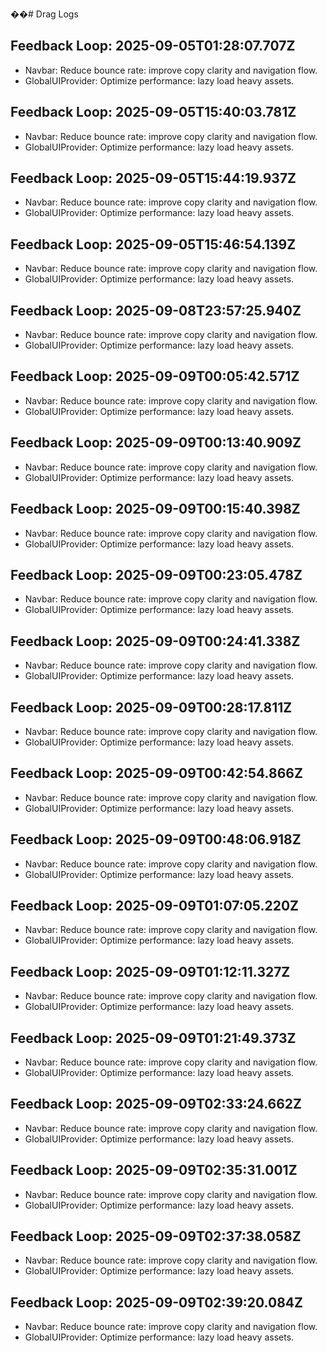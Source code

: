 ��#   D r a g   L o g s 
 
 

## Feedback Loop: 2025-09-05T01:28:07.707Z

- Navbar: Reduce bounce rate: improve copy clarity and navigation flow.
- GlobalUIProvider: Optimize performance: lazy load heavy assets.

## Feedback Loop: 2025-09-05T15:40:03.781Z

- Navbar: Reduce bounce rate: improve copy clarity and navigation flow.
- GlobalUIProvider: Optimize performance: lazy load heavy assets.

## Feedback Loop: 2025-09-05T15:44:19.937Z

- Navbar: Reduce bounce rate: improve copy clarity and navigation flow.
- GlobalUIProvider: Optimize performance: lazy load heavy assets.

## Feedback Loop: 2025-09-05T15:46:54.139Z

- Navbar: Reduce bounce rate: improve copy clarity and navigation flow.
- GlobalUIProvider: Optimize performance: lazy load heavy assets.

## Feedback Loop: 2025-09-08T23:57:25.940Z

- Navbar: Reduce bounce rate: improve copy clarity and navigation flow.
- GlobalUIProvider: Optimize performance: lazy load heavy assets.

## Feedback Loop: 2025-09-09T00:05:42.571Z

- Navbar: Reduce bounce rate: improve copy clarity and navigation flow.
- GlobalUIProvider: Optimize performance: lazy load heavy assets.

## Feedback Loop: 2025-09-09T00:13:40.909Z

- Navbar: Reduce bounce rate: improve copy clarity and navigation flow.
- GlobalUIProvider: Optimize performance: lazy load heavy assets.

## Feedback Loop: 2025-09-09T00:15:40.398Z

- Navbar: Reduce bounce rate: improve copy clarity and navigation flow.
- GlobalUIProvider: Optimize performance: lazy load heavy assets.

## Feedback Loop: 2025-09-09T00:23:05.478Z

- Navbar: Reduce bounce rate: improve copy clarity and navigation flow.
- GlobalUIProvider: Optimize performance: lazy load heavy assets.

## Feedback Loop: 2025-09-09T00:24:41.338Z

- Navbar: Reduce bounce rate: improve copy clarity and navigation flow.
- GlobalUIProvider: Optimize performance: lazy load heavy assets.

## Feedback Loop: 2025-09-09T00:28:17.811Z

- Navbar: Reduce bounce rate: improve copy clarity and navigation flow.
- GlobalUIProvider: Optimize performance: lazy load heavy assets.

## Feedback Loop: 2025-09-09T00:42:54.866Z

- Navbar: Reduce bounce rate: improve copy clarity and navigation flow.
- GlobalUIProvider: Optimize performance: lazy load heavy assets.

## Feedback Loop: 2025-09-09T00:48:06.918Z

- Navbar: Reduce bounce rate: improve copy clarity and navigation flow.
- GlobalUIProvider: Optimize performance: lazy load heavy assets.

## Feedback Loop: 2025-09-09T01:07:05.220Z

- Navbar: Reduce bounce rate: improve copy clarity and navigation flow.
- GlobalUIProvider: Optimize performance: lazy load heavy assets.

## Feedback Loop: 2025-09-09T01:12:11.327Z

- Navbar: Reduce bounce rate: improve copy clarity and navigation flow.
- GlobalUIProvider: Optimize performance: lazy load heavy assets.

## Feedback Loop: 2025-09-09T01:21:49.373Z

- Navbar: Reduce bounce rate: improve copy clarity and navigation flow.
- GlobalUIProvider: Optimize performance: lazy load heavy assets.

## Feedback Loop: 2025-09-09T02:33:24.662Z

- Navbar: Reduce bounce rate: improve copy clarity and navigation flow.
- GlobalUIProvider: Optimize performance: lazy load heavy assets.

## Feedback Loop: 2025-09-09T02:35:31.001Z

- Navbar: Reduce bounce rate: improve copy clarity and navigation flow.
- GlobalUIProvider: Optimize performance: lazy load heavy assets.

## Feedback Loop: 2025-09-09T02:37:38.058Z

- Navbar: Reduce bounce rate: improve copy clarity and navigation flow.
- GlobalUIProvider: Optimize performance: lazy load heavy assets.

## Feedback Loop: 2025-09-09T02:39:20.084Z

- Navbar: Reduce bounce rate: improve copy clarity and navigation flow.
- GlobalUIProvider: Optimize performance: lazy load heavy assets.
